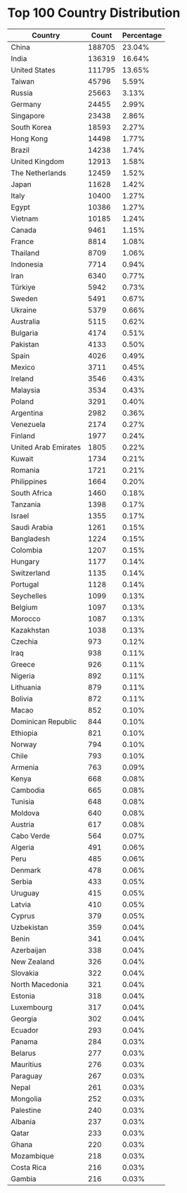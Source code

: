 # Top 100 Country Distribution
| Country | Count | Percentage |
|----|----|----|
| China | 188705 | 23.04% |
| India | 136319 | 16.64% |
| United States | 111795 | 13.65% |
| Taiwan | 45796 | 5.59% |
| Russia | 25663 | 3.13% |
| Germany | 24455 | 2.99% |
| Singapore | 23438 | 2.86% |
| South Korea | 18593 | 2.27% |
| Hong Kong | 14498 | 1.77% |
| Brazil | 14238 | 1.74% |
| United Kingdom | 12913 | 1.58% |
| The Netherlands | 12459 | 1.52% |
| Japan | 11628 | 1.42% |
| Italy | 10400 | 1.27% |
| Egypt | 10386 | 1.27% |
| Vietnam | 10185 | 1.24% |
| Canada | 9461 | 1.15% |
| France | 8814 | 1.08% |
| Thailand | 8709 | 1.06% |
| Indonesia | 7714 | 0.94% |
| Iran | 6340 | 0.77% |
| Türkiye | 5942 | 0.73% |
| Sweden | 5491 | 0.67% |
| Ukraine | 5379 | 0.66% |
| Australia | 5115 | 0.62% |
| Bulgaria | 4174 | 0.51% |
| Pakistan | 4133 | 0.50% |
| Spain | 4026 | 0.49% |
| Mexico | 3711 | 0.45% |
| Ireland | 3546 | 0.43% |
| Malaysia | 3534 | 0.43% |
| Poland | 3291 | 0.40% |
| Argentina | 2982 | 0.36% |
| Venezuela | 2174 | 0.27% |
| Finland | 1977 | 0.24% |
| United Arab Emirates | 1805 | 0.22% |
| Kuwait | 1734 | 0.21% |
| Romania | 1721 | 0.21% |
| Philippines | 1664 | 0.20% |
| South Africa | 1460 | 0.18% |
| Tanzania | 1398 | 0.17% |
| Israel | 1355 | 0.17% |
| Saudi Arabia | 1261 | 0.15% |
| Bangladesh | 1224 | 0.15% |
| Colombia | 1207 | 0.15% |
| Hungary | 1177 | 0.14% |
| Switzerland | 1135 | 0.14% |
| Portugal | 1128 | 0.14% |
| Seychelles | 1099 | 0.13% |
| Belgium | 1097 | 0.13% |
| Morocco | 1087 | 0.13% |
| Kazakhstan | 1038 | 0.13% |
| Czechia | 973 | 0.12% |
| Iraq | 938 | 0.11% |
| Greece | 926 | 0.11% |
| Nigeria | 892 | 0.11% |
| Lithuania | 879 | 0.11% |
| Bolivia | 872 | 0.11% |
| Macao | 852 | 0.10% |
| Dominican Republic | 844 | 0.10% |
| Ethiopia | 821 | 0.10% |
| Norway | 794 | 0.10% |
| Chile | 793 | 0.10% |
| Armenia | 763 | 0.09% |
| Kenya | 668 | 0.08% |
| Cambodia | 665 | 0.08% |
| Tunisia | 648 | 0.08% |
| Moldova | 640 | 0.08% |
| Austria | 617 | 0.08% |
| Cabo Verde | 564 | 0.07% |
| Algeria | 491 | 0.06% |
| Peru | 485 | 0.06% |
| Denmark | 478 | 0.06% |
| Serbia | 433 | 0.05% |
| Uruguay | 415 | 0.05% |
| Latvia | 410 | 0.05% |
| Cyprus | 379 | 0.05% |
| Uzbekistan | 359 | 0.04% |
| Benin | 341 | 0.04% |
| Azerbaijan | 338 | 0.04% |
| New Zealand | 326 | 0.04% |
| Slovakia | 322 | 0.04% |
| North Macedonia | 321 | 0.04% |
| Estonia | 318 | 0.04% |
| Luxembourg | 317 | 0.04% |
| Georgia | 302 | 0.04% |
| Ecuador | 293 | 0.04% |
| Panama | 284 | 0.03% |
| Belarus | 277 | 0.03% |
| Mauritius | 276 | 0.03% |
| Paraguay | 267 | 0.03% |
| Nepal | 261 | 0.03% |
| Mongolia | 252 | 0.03% |
| Palestine | 240 | 0.03% |
| Albania | 237 | 0.03% |
| Qatar | 233 | 0.03% |
| Ghana | 220 | 0.03% |
| Mozambique | 218 | 0.03% |
| Costa Rica | 216 | 0.03% |
| Gambia | 216 | 0.03% |
